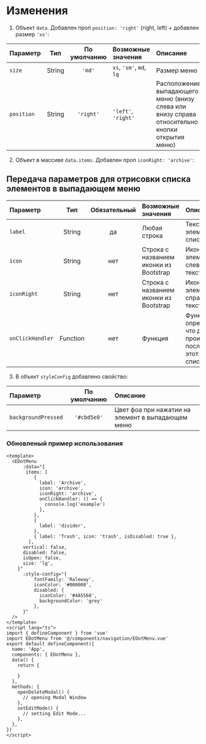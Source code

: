 # Изменения
1. Объект `data`. Добавлен проп `position: 'right'` (right, left) + добавлен размер `'xs'`:

| Параметр	  |  Тип	  | По умолчанию	 | Возможные значения       | Описание                                                                                       |
|:-----------|:------:|:-------------:|:-------------------------|:-----------------------------------------------------------------------------------------------|
| `size`     | String |    `'md'`     | `xs`, `'sm'`, `md`, `lg` | Размер меню                                                                                    |
| `position` | String |   `'right'`   | `'left'`, `'right'`      | Расположение выпадающего меню (внизу слева или внизу справа относительно кнопки открытия меню) |

2. Объект в массиве `data.items`. Добавлен проп `iconRight: 'archive'`: 

## Передача параметров для отрисовки списка элементов в выпадающем меню

| Параметр	         |    Тип    | Обязательный | Возможные значения	                     | Описание                                                                      |
|:------------------|:---------:|:------------:|:----------------------------------------|:------------------------------------------------------------------------------|
| `label`           |  String   |      да      | Любая строка                            | Текст элемента списка                                                         | 
| `icon`            |  String   |    нет 	     | Строка с названием иконки из Bootstrap  | Иконка элемента слева от текста                                               |
| `iconRight`       |  String   |    нет 	     | Строка с названием иконки из Bootstrap  | Иконка элемента справа от текста                                              |
| `onClickHandler`	 | Function	 |     нет      | Функция	                                | Функция, определяющая что должно проийзоти после клика на этот элемент списка |

3. В объект `styleConfig` добавлено свойство:

| Параметр            | По умолчанию | Описание                                          |
|:--------------------|:------------:|:--------------------------------------------------|
| `backgroundPressed` | `'#cbd5e0'`  | Цвет фоа при нажатии на элемент в выпадающем меню |

### Обновленый пример использования 
````vue
<template>
  <EDotMenu
      :data="{
       items: [
          {
            label: 'Archive',
            icon: 'archive',
            iconRight: 'archive',
            onClickHandler: () => {
              console.log('example')
            },
          },
          {
            label: 'divider',
          },
          { label: 'Trash', icon: 'trash', isDisabled: true },
        ],
      vertical: false,
      disabled: false,
      isOpen: false,
      size: 'lg',
    }"
      :style-config="{
          fontFamily: 'Raleway',
          iconColor: '#000000',
          disabled: {
            iconColor: '#4A5568',
            backgroundColor: 'grey'
          },
      }"
  />
</template>
<script lang="ts">
import { defineComponent } from 'vue'
import EDotMenu from '@/components/navigation/EDotMenu.vue'
export default defineComponent({
  name: 'App',
  components: { EDotMenu },
  data() {
    return {

    }
  },
  methods: {
    openDeleteModal() {
      // opening Modal Window
    },
    setEditMode() {
      // setting Edit Mode...
    },
  },
})
</script>
````


